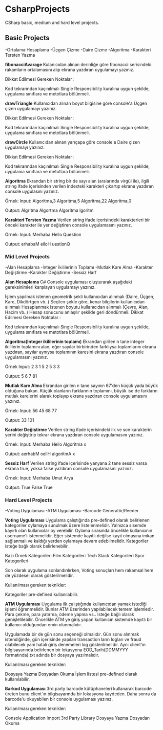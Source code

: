 # CsharpProjects
CSharp basic, medium and hard level projects.

## Basic Projects
-Ortalama Hesaplama
-Üçgen Çizme
-Daire Çizme
-Algoritma
-Karakteri Tersten Yazma

**fibonacciAvarage**
Kulanıcıdan alınan derinliğe göre fibonacci serisindeki rakamların ortalamasını alıp ekrana yazdıran uygulamayı yazınız.

Dikkat Edilmesi Gereken Noktalar :

Kod tekrarından kaçınılmalı
Single Responsibility kuralına uygun şekilde, uygulama sınıflara ve metotlara bölünmeli.

**drawTriangle**
Kullanıcıdan alınan boyut bilgisine göre console'a Üçgen çizen uygulamayı yazınız.

Dikkat Edilmesi Gereken Noktalar :

Kod tekrarından kaçınılmalı
Single Responsibility kuralına uygun şekilde, uygulama sınıflara ve metotlara bölünmeli.

**drawCircle**
Kullanıcıdan alınan yarıçapa göre console'a Daire çizen uygulamayı yazınız.

Dikkat Edilmesi Gereken Noktalar :

Kod tekrarından kaçınılmalı
Single Responsibility kuralına uygun şekilde, uygulama sınıflara ve metotlara bölünmeli.

**Algoritma**
Ekrandan bir string bir de sayı alan (aralarında virgül ile), ilgili string ifade içerisinden verilen indexteki karakteri çıkartıp ekrana yazdıran console uygulasını yazınız.

Örnek: Input: Algoritma,3 Algoritma,5 Algoritma,22 Algoritma,0

Output: Algritma Algortma Algoritma lgoritm

**Karakteri Tersten Yazma**
Verilen string ifade içerisindeki karakterleri bir önceki karakter ile yer değiştiren console uygulamasını yazınız.

Örnek: Input: Merhaba Hello Question

Output: erhabaM elloH uestionQ

### Mid Level Projects
-Alan Hesaplama
-İnteger İkililerinin Toplamı
-Mutlak Kare Alma
-Karakter Değiştirme
-Karakter Değiştirme
-Sessiz Harf

**Alan Hesaplama**
C# Console uygulaması oluşturarak aşağıdaki gereksinimleri karşılayan uygulamayı yazınız.

İşlem yapılmak istenen geometrik şekli kullanıcıdan alınmalı (Daire, Üçgen, Kare, Dikdörtgen vb..)
Seçilen şekle göre, kenar bilgilerin kullanıcıdan alınmalı
Hesaplanmak istenen boyutu kullanıcıdan alınmalı (Çevre, Alan, Hacim vb..)
Hesap sonucunu anlaşılır şekilde geri döndürmeli.
Dikkat Edilmesi Gereken Noktalar :

Kod tekrarından kaçınılmalı
Single Responsibility kuralına uygun şekilde, uygulama sınıflara ve metotlara bölünmeli.

**Algoritma(Integer ikililerinin toplamı)**
Ekrandan girilen n tane integer ikililerin toplamını alan, eğer sayılar birbirinden farklıysa toplamlarını ekrana yazdıran, sayılar aynıysa toplamının karesini ekrana yazdıran console uygulamasını yazınız.

Örnek Input: 2 3 1 5 2 5 3 3

Output: 5 6 7 81

**Mutlak Kare Alma**
Ekrandan girilen n tane sayının 67'den küçük yada büyük olduğuna bakan. Küçük olanların farklarının toplamını, büyük ise de farkların mutlak karelerini alarak toplayıp ekrana yazdıran console uygulamasını yazınız.

Örnek: Input: 56 45 68 77

Output: 33 101

**Karakter Değiştirme**
Verilen string ifade içerisindeki ilk ve son karakterin yerini değiştirip tekrar ekrana yazdıran console uygulamasını yazınız.

Örnek: Input: Merhaba Hello Algoritma x

Output: aerhabM oellH algoritmA x

**Sessiz Harf**
Verilen string ifade içerisinde yanyana 2 tane sessiz varsa ekrana true, yoksa false yazdıran console uygulamasını yazınız.

Örnek: Input: Merhaba Umut Arya

Output: True False True

### Hard Level Projects
-Voting Uygulaması
-ATM Uygulaması
-Barcode Generatör/Reeder

**Voting Uygulaması**
Uygulama çalıştığında pre-defined olarak belirlenen kategoriler oylamaya sunulmak üzere listelenmelidir. Yalnızca sisemde kayırlı olan kullanıcılar oy verebilir. Oylama sırasında öncelikle kullanıcının username'i istenmelidir. Eğer sistemde kayıtlı değilse kayıt olmasına imkan sağlanmalı ve kaldığı yerden oylamaya devam edebilmelidir. Kategoriler isteğe bağlı olarak belirlenebilir.

Bazı Örnek Kategoriler: Film Kategorileri Tech Stack Kategorileri Spor Kategorileri

Son olarak uygulama sonlandırılırken, Voting sonuçları hem rakamsal hem de yüzdesel olarak gösterilmelidir.

Kullanılması gereken teknikler:

Kategoriler pre-defined kullanılabilir.

**ATM Uygulaması**
Uygulama ilk çalıştığında kullanıcıdan yamak istediği işlemi öğrenmelidir. Bunlar ATM üzerinden yapılabilecek temem işlemledir. Para çekme, para yatırma, ödeme yapma vs.. İsteğe bağlı olarak genişletilebilir. Öncelikle ATM ye giriş yapan kullanıcın sistemde kayıtlı bir kullanıcı olduğundan emin olunmalıdır.

Uygulamada bir de gün sonu seçeneği olmalıdır. Gün sonu alınmak istendiğinde, gün içerisinde yapılan transaction ların logları ve fraud olabilecek yani hatalı giriş denemeleri log gösterilmelidir. Aynı client'ın bilgisayarında belirlenen bir lokasyona EOD_Tarih(DDMMYYY formatında).txt adında bir dosyaya yazılmalıdır.

Kullanılması gereken teknikler:

Dosyaya Yazma
Dosyadan Okuma
İşlem listesi pre-defined olarak kullanılabilir.

**Barkod Uygulaması**
3rd party barcode kütüphaneleri kullanarak barcode üreten bunu client'ın bilgisayarında bir lokasyona kaydeden. Daha sonra da barcode'u okuyabilen bir console uygulaması yazınız.

Kullanılması gereken teknikler:

Console Application
Import 3rd Party Library
Dosyaya Yazma
Dosyadan Okuma
